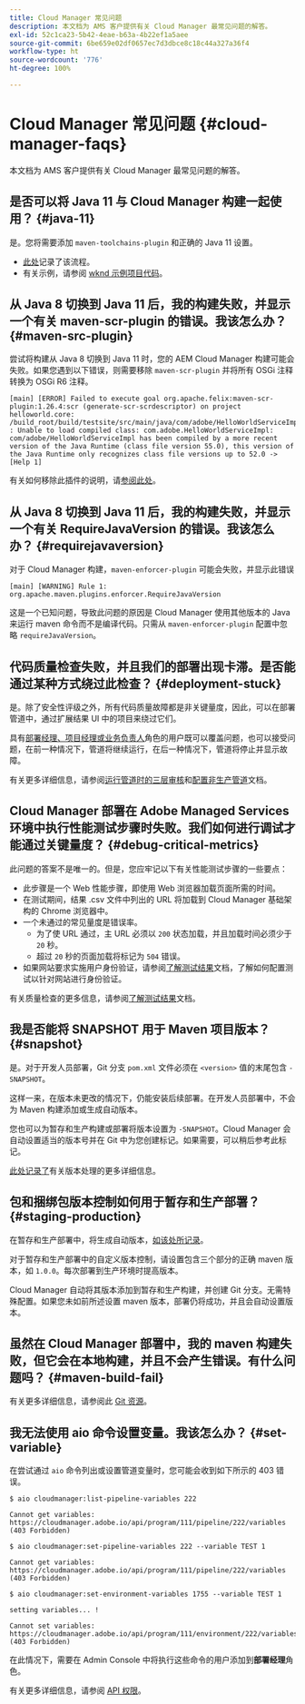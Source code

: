 ```yaml
---
title: Cloud Manager 常见问题
description: 本文档为 AMS 客户提供有关 Cloud Manager 最常见问题的解答。
exl-id: 52c1ca23-5b42-4eae-b63a-4b22ef1a5aee
source-git-commit: 6be659e02df0657ec7d3dbce8c18c44a327a36f4
workflow-type: ht
source-wordcount: '776'
ht-degree: 100%

---
```



# Cloud Manager 常见问题 {#cloud-manager-faqs}

本文档为 AMS 客户提供有关 Cloud Manager 最常见问题的解答。

## 是否可以将 Java 11 与 Cloud Manager 构建一起使用？ {#java-11}

是。您将需要添加 `maven-toolchains-plugin` 和正确的 Java 11 设置。

* [此处](/help/getting-started/using-the-wizard.md)记录了该流程。
* 有关示例，请参阅 [wknd 示例项目代码](https://github.com/adobe/aem-guides-wknd/commit/6cb5238cb6b932735dcf91b21b0d835ae3a7fe75)。

## 从 Java 8 切换到 Java 11 后，我的构建失败，并显示一个有关 maven-scr-plugin 的错误。我该怎么办？ {#maven-src-plugin}

尝试将构建从 Java 8 切换到 Java 11 时，您的 AEM Cloud Manager 构建可能会失败。如果您遇到以下错误，则需要移除 `maven-scr-plugin` 并将所有 OSGi 注释转换为 OSGi R6 注释。

```text
[main] [ERROR] Failed to execute goal org.apache.felix:maven-scr-plugin:1.26.4:scr (generate-scr-scrdescriptor) on project helloworld.core: /build_root/build/testsite/src/main/java/com/adobe/HelloWorldServiceImpl.java : Unable to load compiled class: com.adobe.HelloWorldServiceImpl: com/adobe/HelloWorldServiceImpl has been compiled by a more recent version of the Java Runtime (class file version 55.0), this version of the Java Runtime only recognizes class file versions up to 52.0 -> [Help 1]
```

有关如何移除此插件的说明，请[参阅此处](https://cqdump.wordpress.com/2019/01/03/from-scr-annotations-to-osgi-annotations/)。

## 从 Java 8 切换到 Java 11 后，我的构建失败，并显示一个有关 RequireJavaVersion 的错误。我该怎么办？ {#requirejavaversion}

对于 Cloud Manager 构建，`maven-enforcer-plugin` 可能会失败，并显示此错误

```text
[main] [WARNING] Rule 1: org.apache.maven.plugins.enforcer.RequireJavaVersion
```

这是一个已知问题，导致此问题的原因是 Cloud Manager 使用其他版本的 Java 来运行 maven 命令而不是编译代码。只需从 `maven-enforcer-plugin` 配置中忽略 `requireJavaVersion`。

## 代码质量检查失败，并且我们的部署出现卡滞。是否能通过某种方式绕过此检查？ {#deployment-stuck}

是。除了安全性评级之外，所有代码质量故障都是非关键量度，因此，可以在部署管道中，通过扩展结果 UI 中的项目来绕过它们。

具有[部署经理、项目经理或业务负责人](/help/requirements/users-and-roles.md#role-definitions)角色的用户既可以覆盖问题，也可以接受问题，在前一种情况下，管道将继续运行，在后一种情况下，管道将停止并显示故障。

有关更多详细信息，请参阅[运行管道时的三层审核](/help/using/code-quality-testing.md#three-tier-gates-while-running-a-pipeline)和[配置非生产管道](/help/using/non-production-pipelines.md#understanding-the-flow)文档。

## Cloud Manager 部署在 Adobe Managed Services 环境中执行性能测试步骤时失败。我们如何进行调试才能通过关键量度？ {#debug-critical-metrics}

此问题的答案不是唯一的。但是，您应牢记以下有关性能测试步骤的一些要点：

* 此步骤是一个 Web 性能步骤，即使用 Web 浏览器加载页面所需的时间。
* 在测试期间，结果 .csv 文件中列出的 URL 将加载到 Cloud Manager 基础架构的 Chrome 浏览器中。
* 一个未通过的常见量度是错误率。
   * 为了使 URL 通过，主 URL 必须以 `200` 状态加载，并且加载时间必须少于 `20` 秒。
   * 超过 `20` 秒的页面加载将标记为 `504` 错误。
* 如果网站要求实施用户身份验证，请参阅[了解测试结果](/help/using/code-quality-testing.md#authenticated-performance-testing)文档，了解如何配置测试以针对网站进行身份验证。

有关质量检查的更多信息，请参阅[了解测试结果](/help/using/code-quality-testing.md)文档。

## 我是否能将 SNAPSHOT 用于 Maven 项目版本？ {#snapshot}

是。对于开发人员部署，Git 分支 `pom.xml` 文件必须在 `<version>` 值的末尾包含 `-SNAPSHOT`。

这样一来，在版本未更改的情况下，仍能安装后续部署。在开发人员部署中，不会为 Maven 构建添加或生成自动版本。

您也可以为暂存和生产构建或部署将版本设置为 `-SNAPSHOT`。Cloud Manager 会自动设置适当的版本号并在 Git 中为您创建标记。如果需要，可以稍后参考此标记。

[此处记录了](https://experienceleague.adobe.com/docs/experience-manager-cloud-service/content/implementing/using-cloud-manager/managing-code/project-version-handling.html)有关版本处理的更多详细信息。

## 包和捆绑包版本控制如何用于暂存和生产部署？ {#staging-production}

在暂存和生产部署中，将生成自动版本，[如该处所记录](/help/managing-code/maven-project-version.md)。

对于暂存和生产部署中的自定义版本控制，请设置包含三个部分的正确 maven 版本，如 `1.0.0`。每次部署到生产环境时提高版本。

Cloud Manager 自动将其版本添加到暂存和生产构建，并创建 Git 分支。无需特殊配置。如果您未如前所述设置 maven 版本，部署仍将成功，并且会自动设置版本。

## 虽然在 Cloud Manager 部署中，我的 maven 构建失败，但它会在本地构建，并且不会产生错误。有什么问题吗？ {#maven-build-fail}

有关更多详细信息，请参阅此 [Git 资源](https://github.com/cqsupport/cloud-manager/blob/main/cm-build-step-fails.md)。

## 我无法使用 aio 命令设置变量。我该怎么办？ {#set-variable}

在尝试通过 `aio` 命令列出或设置管道变量时，您可能会收到如下所示的 403 错误。

```shell
$ aio cloudmanager:list-pipeline-variables 222

Cannot get variables: https://cloudmanager.adobe.io/api/program/111/pipeline/222/variables (403 Forbidden)

$ aio cloudmanager:set-pipeline-variables 222 --variable TEST 1

Cannot get variables: https://cloudmanager.adobe.io/api/program/111/pipeline/222/variables (403 Forbidden)

$ aio cloudmanager:set-environment-variables 1755 --variable TEST 1

setting variables... !

Cannot set variables: https://cloudmanager.adobe.io/api/program/111/environment/222/variables (403 Forbidden)
```

在此情况下，需要在 Admin Console 中将执行这些命令的用户添加到&#x200B;**部署经理**&#x200B;角色。

有关更多详细信息，请参阅 [API 权限](https://developer.adobe.com/experience-cloud/cloud-manager/guides/getting-started/permissions/)。
